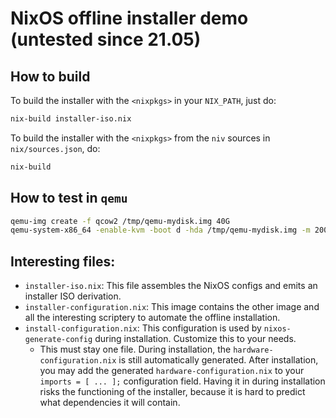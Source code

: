 # NixOS offline installer demo (untested since 21.05)

## How to build

To build the installer with the `<nixpkgs>` in your `NIX_PATH`, just do:

```bash
nix-build installer-iso.nix
```

To build the installer with the `<nixpkgs>` from the `niv` sources in `nix/sources.json`, do:

```bash
nix-build
```

## How to test in `qemu`

```bash
qemu-img create -f qcow2 /tmp/qemu-mydisk.img 40G
qemu-system-x86_64 -enable-kvm -boot d -hda /tmp/qemu-mydisk.img -m 2000 -bios $(nix-build '<nixpkgs>' -A pkgs.OVMF.fd --no-out-link)/FV/OVMF.fd -net none -cdrom result/iso/*.iso
```

## Interesting files:

- `installer-iso.nix`: This file assembles the NixOS configs and emits an
  installer ISO derivation.
- `installer-configuration.nix`: This image contains the other image and all the
  interesting scriptery to automate the offline installation.
- `install-configuration.nix`: This configuration is used by
  `nixos-generate-config` during installation. Customize this to your needs.
  - This must stay one file. During installation, the
    `hardware-configuration.nix` is still automatically generated. After
    installation, you may add the generated `hardware-configuration.nix` to your
    `imports = [ ... ];` configuration field. Having it in during installation
    risks the functioning of the installer, because it is hard to predict what
    dependencies it will contain.
